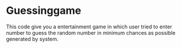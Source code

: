# Guessinggame
This code give you a entertainment game in which user tried to enter number to guess the random number in minimum chances as possible generated by system.
